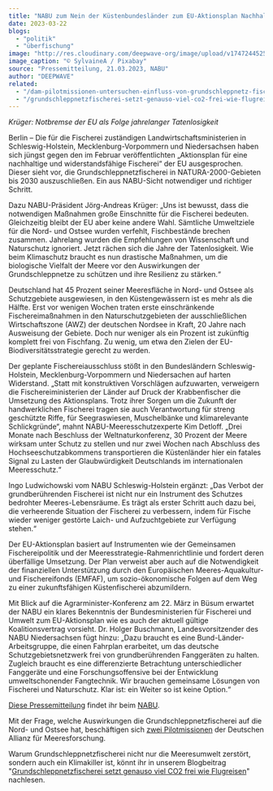 ```yaml
---
title: "NABU zum Nein der Küstenbundesländer zum EU-Aktionsplan Nachhaltige Fischerei"
date: 2023-03-22
blogs: 
  - "politik"
  - "überfischung"
image: "http://res.cloudinary.com/deepwave-org/image/upload/v1747244525/deepwave.org/net-g84b226228_1920.jpg"
image_caption: "© SylvaineA / Pixabay"
source: "Pressemitteilung, 21.03.2023, NABU"
author: "DEEPWAVE"
related: 
  - "/dam-pilotmissionen-untersuchen-einfluss-von-grundschleppnetz-fischerei-auf-meeresschutzgebiete-in-nord-und-ostsee/"
  - "/grundschleppnetzfischerei-setzt-genauso-viel-co2-frei-wie-flugreisen/"
---
```


_Krüger: Notbremse der EU als Folge jahrelanger Tatenlosigkeit_

Berlin – Die für die Fischerei zuständigen Landwirtschaftsministerien in Schleswig-Holstein, Mecklenburg-Vorpommern und Niedersachsen haben sich jüngst gegen den im Februar veröffentlichten „Aktionsplan für eine nachhaltige und widerstandsfähige Fischerei“ der EU ausgesprochen. Dieser sieht vor, die Grundschleppnetzfischerei in NATURA-2000-Gebieten bis 2030 auszuschließen. Ein aus NABU-Sicht notwendiger und richtiger Schritt.

Dazu NABU-Präsident Jörg-Andreas Krüger: „Uns ist bewusst, dass die notwendigen Maßnahmen große Einschnitte für die Fischerei bedeuten. Gleichzeitig bleibt der EU aber keine andere Wahl. Sämtliche Umweltziele für die Nord- und Ostsee wurden verfehlt, Fischbestände brechen zusammen. Jahrelang wurden die Empfehlungen von Wissenschaft und Naturschutz ignoriert. Jetzt rächen sich die Jahre der Tatenlosigkeit. Wie beim Klimaschutz braucht es nun drastische Maßnahmen, um die biologische Vielfalt der Meere vor den Auswirkungen der Grundschleppnetze zu schützen und ihre Resilienz zu stärken.“

Deutschland hat 45 Prozent seiner Meeresfläche in Nord- und Ostsee als Schutzgebiete ausgewiesen, in den Küstengewässern ist es mehr als die Hälfte. Erst vor wenigen Wochen traten erste einschränkende Fischereimaßnahmen in den Naturschutzgebieten der ausschließlichen Wirtschaftszone (AWZ) der deutschen Nordsee in Kraft, 20 Jahre nach Ausweisung der Gebiete. Doch nur weniger als ein Prozent ist zukünftig komplett frei von Fischfang. Zu wenig, um etwa den Zielen der EU-Biodiversitätsstrategie gerecht zu werden.

Der geplante Fischereiausschluss stößt in den Bundesländern Schleswig-Holstein, Mecklenburg-Vorpommern und Niedersachen auf harten Widerstand. „Statt mit konstruktiven Vorschlägen aufzuwarten, verweigern die Fischereiministerien der Länder auf Druck der Krabbenfischer die Umsetzung des Aktionsplans. Trotz ihrer Sorgen um die Zukunft der handwerklichen Fischerei tragen sie auch Verantwortung für streng geschützte Riffe, für Seegraswiesen, Muschelbänke und klimarelevante Schlickgründe“, mahnt NABU-Meeresschutzexperte Kim Detloff. „Drei Monate nach Beschluss der Weltnaturkonferenz, 30 Prozent der Meere wirksam unter Schutz zu stellen und nur zwei Wochen nach Abschluss des Hochseeschutzabkommens transportieren die Küstenländer hier ein fatales Signal zu Lasten der Glaubwürdigkeit Deutschlands im internationalen Meeresschutz.“

Ingo Ludwichowski vom NABU Schleswig-Holstein ergänzt: „Das Verbot der grundberührenden Fischerei ist nicht nur ein Instrument des Schutzes bedrohter Meeres-Lebensräume. Es trägt als erster Schritt auch dazu bei, die verheerende Situation der Fischerei zu verbessern, indem für Fische wieder weniger gestörte Laich- und Aufzuchtgebiete zur Verfügung stehen.“

Der EU-Aktionsplan basiert auf Instrumenten wie der Gemeinsamen Fischereipolitik und der Meeresstrategie-Rahmenrichtlinie und fordert deren überfällige Umsetzung. Der Plan verweist aber auch auf die Notwendigkeit der finanziellen Unterstützung durch den Europäischen Meeres-Aquakultur- und Fischereifonds (EMFAF), um sozio-ökonomische Folgen auf dem Weg zu einer zukunftsfähigen Küstenfischerei abzumildern.

Mit Blick auf die Agrarminister-Konferenz am 22. März in Büsum erwartet der NABU ein klares Bekenntnis der Bundesministerien für Fischerei und Umwelt zum EU-Aktionsplan wie es auch der aktuell gültige Koalitionsvertrag vorsieht. Dr. Holger Buschmann, Landesvorsitzender des NABU Niedersachsen fügt hinzu: „Dazu braucht es eine Bund-Länder-Arbeitsgruppe, die einen Fahrplan erarbeitet, um das deutsche Schutzgebietsnetzwerk frei von grundberührenden Fanggeräten zu halten. Zugleich braucht es eine differenzierte Betrachtung unterschiedlicher Fanggeräte und eine Forschungsoffensive bei der Entwicklung umweltschonender Fangtechnik. Wir brauchen gemeinsame Lösungen von Fischerei und Naturschutz. Klar ist: ein Weiter so ist keine Option.“

[Diese Pressemitteilung](https://www.nabu.de/presse/pressemitteilungen/index.php?popup=true&show=37252&db=presseservice) findet ihr beim [NABU](https://www.nabu.de/).

Mit der Frage, welche Auswirkungen die Grundschleppnetzfischerei auf die Nord- und Ostsee hat, beschäftigen sich [zwei Pilotmissionen](https://www.deepwave.org/dam-pilotmissionen-untersuchen-einfluss-von-grundschleppnetz-fischerei-auf-meeresschutzgebiete-in-nord-und-ostsee/) der Deutschen Allianz für Meeresforschung.

Warum Grundschleppnetzfischerei nicht nur die Meeresumwelt zerstört, sondern auch ein Klimakiller ist, könnt ihr in unserem Blogbeitrag "[Grundschleppnetzfischerei setzt genauso viel CO2 frei wie Flugreisen](https://www.deepwave.org/grundschleppnetzfischerei-setzt-genauso-viel-co2-frei-wie-flugreisen/)" nachlesen.
